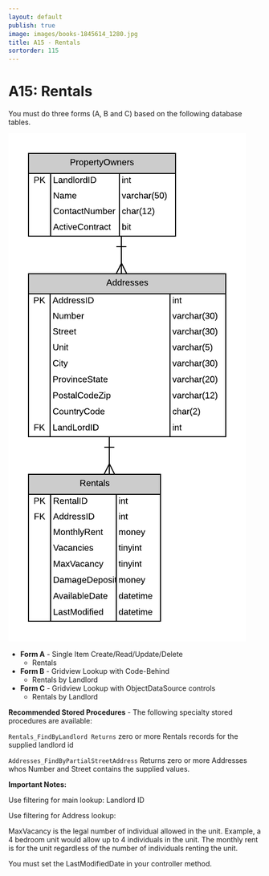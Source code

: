 ```yaml
---
layout: default
publish: true
image: images/books-1845614_1280.jpg
title: A15 - Rentals
sortorder: 115
---
```

# A15: Rentals

You must do three forms (A, B and C) based on the following database tables.

![](A15.png)

- **Form A** - Single Item Create/Read/Update/Delete
  - Rentals
- **Form B** - Gridview Lookup with Code-Behind
  - Rentals by Landlord
- **Form C** - Gridview Lookup with ObjectDataSource controls
  - Rentals by Landlord

**Recommended Stored Procedures** - The following specialty stored procedures are available:

`Rentals_FindByLandlord Returns` zero or more Rentals records for the supplied landlord id

`Addresses_FindByPartialStreetAddress` Returns zero or more Addresses whos Number and Street contains the supplied values.

**Important Notes:** 

Use filtering for main lookup: Landlord ID

Use filtering for Address lookup: 

MaxVacancy is the legal number of individual allowed in the unit. Example, a 4 bedroom unit would allow up to 4 individuals in the unit. The monthly rent is for the unit regardless of the number of individuals renting the unit.

You must set the LastModifiedDate in your controller method.
